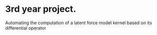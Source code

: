 # 3rd year project. 

Automating the computation of a latent force model kernel based on its differential operator 
